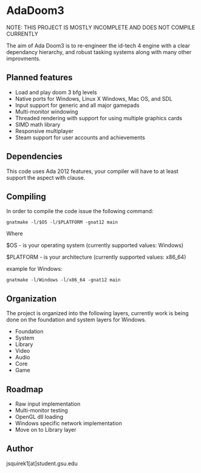 AdaDoom3
========

NOTE: THIS PROJECT IS MOSTLY INCOMPLETE AND DOES NOT COMPILE CURRENTLY

The aim of Ada Doom3 is to re-engineer the id-tech 4 engine with a clear dependancy hierarchy, and robust tasking systems along with many other improvments.

Planned features
----------------
* Load and play doom 3 bfg levels
* Native ports for Windows, Linux X Windows, Mac OS, and SDL
* Input support for generic and all major gamepads
* Multi-monitor windowing
* Threaded rendering with support for using multiple graphics cards
* SIMD math library
* Responsive multiplayer
* Steam support for user accounts and achievements

Dependencies
------------
This code uses Ada 2012 features, your compiler will have to at least support the aspect with clause.

Compiling
---------
In order to compile the code issue the following command:

  `gnatmake -l/$OS -l/$PLATFORM -gnat12 main`

Where

 $OS - is your operating system (currently supported values: Windows)

 $PLATFORM - is your architecture (currently supported values: x86_64)

  example for Windows:

  `gnatmake -l/Windows -l/x86_64 -gnat12 main`

Organization
------------
The project is organized into the following layers, currently work is being done on the foundation and system layers for Windows.
* Foundation 
* System
* Library
* Video
* Audio
* Core
* Game

Roadmap
-------
* Raw input implementation
* Multi-monitor testing
* OpenGL dll loading
* Windows specific network implementation
* Move on to Library layer

Author
------
jsquirek1[at]student.gsu.edu
